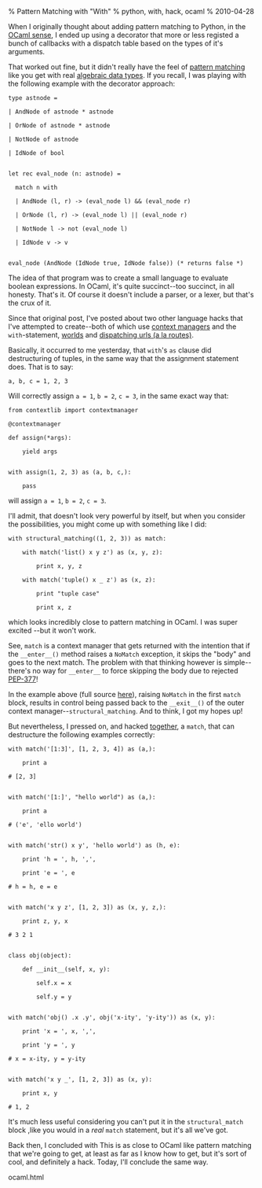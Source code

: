 % Pattern Matching with "With"
% python, with, hack, ocaml
% 2010-04-28


When I originally thought about adding pattern matching to Python, in the
[OCaml sense][1], I ended up using a decorator that more or less registed a
bunch of callbacks with a dispatch table based on the types of it's arguments.

That worked out fine, but it didn't really have the feel of [pattern
matching][2] like you get with real [algebraic data types][3]. If you recall,
I was playing with the following example with the decorator approach:


    type astnode =

    | AndNode of astnode * astnode

    | OrNode of astnode * astnode

    | NotNode of astnode

    | IdNode of bool


    let rec eval_node (n: astnode) =

      match n with

      | AndNode (l, r) -> (eval_node l) && (eval_node r)

      | OrNode (l, r) -> (eval_node l) || (eval_node r)

      | NotNode l -> not (eval_node l)

      | IdNode v -> v


    eval_node (AndNode (IdNode true, IdNode false)) (* returns false *)


The idea of that program was to create a small language to evaluate boolean
expressions. In OCaml, it's quite succinct--too succinct, in all honesty.
That's it. Of course it doesn't include a parser, or a lexer, but that's the
crux of it.

Since that original post, I've posted about two other language hacks that I've
attempted to create--both of which use [context managers][4] and the
`with`-statement, [worlds][5] and [dispatching urls (a la routes)][6].

Basically, it occurred to me yesterday, that `with`'s `as` clause did
destructuring of tuples, in the same way that the assignment statement does.
That is to say:


    a, b, c = 1, 2, 3

Will correctly assign `a = 1`, `b = 2`, `c = 3`, in the same exact way that:


    from contextlib import contextmanager

    @contextmanager

    def assign(*args):

        yield args


    with assign(1, 2, 3) as (a, b, c,):

        pass


will assign `a = 1`, `b = 2`, `c = 3`.

I'll admit, that doesn't look very powerful by itself, but when you consider
the possibilities, you might come up with something like I did:


    with structural_matching((1, 2, 3)) as match:

        with match('list() x y z') as (x, y, z):

            print x, y, z

        with match('tuple() x _ z') as (x, z):

            print "tuple case"

            print x, z


which looks incredibly close to pattern matching in OCaml. I was super excited
--but it won't work.

See, `match` is a context manager that gets returned with the intention that
if the `__enter__()` method raises a `NoMatch` exception, it skips the "body"
and goes to the next match. The problem with that thinking however is simple--
there's no way for `__enter__` to force skipping the body due to rejected
[PEP-377][7]!

In the example above (full source [here][8]), raising `NoMatch` in the first
`match` block, results in control being passed back to the `__exit__()` of the
outer context manager--`structural_matching`. And to think, I got my hopes up!

But nevertheless, I pressed on, and hacked [together][9], a `match`, that can
destructure the following examples correctly:


    with match('[1:3]', [1, 2, 3, 4]) as (a,):

        print a

    # [2, 3]


    with match('[1:]', "hello world") as (a,):

        print a

    # ('e', 'ello world')


    with match('str() x y', 'hello world') as (h, e):

        print 'h = ', h, ',',

        print 'e = ', e

    # h = h, e = e


    with match('x y z', [1, 2, 3]) as (x, y, z,):

        print z, y, x

    # 3 2 1


    class obj(object):

        def __init__(self, x, y):

            self.x = x

            self.y = y


    with match('obj() .x .y', obj('x-ity', 'y-ity')) as (x, y):

        print 'x = ', x, ',',

        print 'y = ', y

    # x = x-ity, y = y-ity


    with match('x y _', [1, 2, 3]) as (x, y):

        print x, y

    # 1, 2


It's much less useful considering you can't put it in the `structural_match`
block ,like you would in a _real_ `match` statement, but it's all we've got.

Back then, I concluded with This is as close to OCaml like pattern matching
that we're going to get, at least as far as I know how to get, but it's sort
of cool, and definitely a hack. Today, I'll conclude the same way.

   [1]: http://sigusr2.net/2008/Sep/30/python-type-constructors-like-
ocaml.html

   [2]: http://en.wikipedia.org/wiki/Pattern_matching

   [3]: http://en.wikipedia.org/wiki/Algebraic_data_type

   [4]: http://www.python.org/dev/peps/pep-0343/

   [5]: http://sigusr2.net/2009/Oct/01/python-worlds.html

   [6]: http://sigusr2.net/2009/Mar/04/dispatching-with-with.html

   [7]: http://www.python.org/dev/peps/pep-0377/

   [8]: http://files.sigusr2.net/match1.py

   [9]: http://files.sigusr2.net/match2.py

